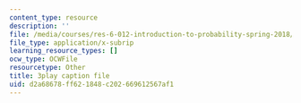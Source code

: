 ```yaml
---
content_type: resource
description: ''
file: /media/courses/res-6-012-introduction-to-probability-spring-2018/d2a68678ff621848c202669612567af1_fBfMIVXc_OM.srt
file_type: application/x-subrip
learning_resource_types: []
ocw_type: OCWFile
resourcetype: Other
title: 3play caption file
uid: d2a68678-ff62-1848-c202-669612567af1
---
```

